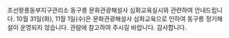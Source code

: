 조선왕릉동부지구관리소 동구릉 문화관광해설사 심화교육실시와 관련하여 안내드립니다.
10월 31일(화), 11월 1일(수)은 문화관광해설사 심화교육으로 인하여 동구릉 정기해설이 운영되지 않습니다. 관람에 참고하여 주시길 바랍니다.
감사합니다.